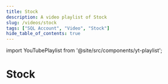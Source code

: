 ```yaml
---
title: Stock
description: A video playlist of Stock
slug: /videos/stock
tags: ["SQL Account", "Video", "Stock"]
hide_table_of_contents: true
---
```


import YouTubePlaylist from '@site/src/components/yt-playlist';

# Stock

<YouTubePlaylist playlistId="PLudOzz78YHQIsaOGDQpss0MnGp7HlvWL8"/>